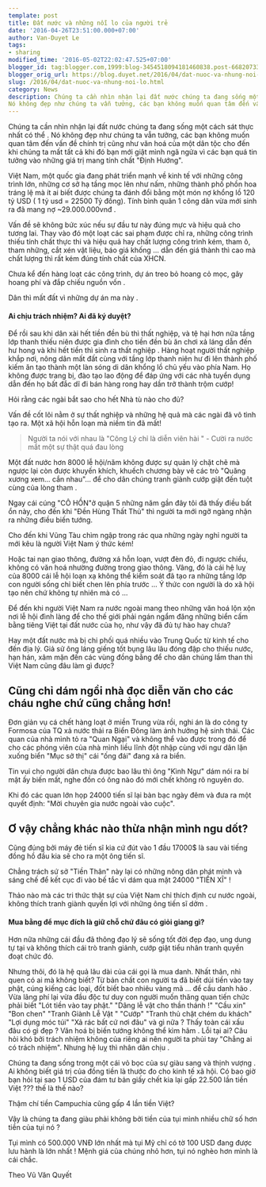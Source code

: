 ```yaml
---
template: post
title: Đất nước và những nỗi lo của người trẻ
date: '2016-04-26T23:51:00.000+07:00'
author: Van-Duyet Le
tags:
- sharing
modified_time: '2016-05-02T22:02:47.525+07:00'
blogger_id: tag:blogger.com,1999:blog-3454518094181460838.post-6682073367308975643
blogger_orig_url: https://blog.duyet.net/2016/04/dat-nuoc-va-nhung-noi-lo.html
slug: /2016/04/dat-nuoc-va-nhung-noi-lo.html
category: News
description: Chúng ta cần nhìn nhận lại đất nước chúng ta đang sống một cách sát thực nhất có thể .
Nó không đẹp như chúng ta vẫn tưởng, các bạn không muốn quan tâm đến vấn đề chính trị cũng như văn hoá của một dân tộc cho đến khi chúng ta mất tất cả khi đó bạn mới giật mình ngã ngửa vì các bạn quá tin tưởng vào những giá trị mang tính chất "Định Hướng".
---
```


Chúng ta cần nhìn nhận lại đất nước chúng ta đang sống một cách sát thực nhất có thể .
Nó không đẹp như chúng ta vẫn tưởng, các bạn không muốn quan tâm đến vấn đề chính trị cũng như văn hoá của một dân tộc cho đến khi chúng ta mất tất cả khi đó bạn mới giật mình ngã ngửa vì các bạn quá tin tưởng vào những giá trị mang tính chất "Định Hướng".

Việt Nam, một quốc gia đang phát triển mạnh về kinh tế với những công trình lớn, những cơ sở hạ tầng mọc lên như nấm, những thành phố phồn hoa tráng lệ mà ít ai biết được chúng ta đánh đổi bằng một món nợ khổng lồ 120 tỷ USD ( 1 tỷ usd = 22500 Tỷ đồng).
Tính bình quân 1 công dân vừa mới sinh ra đã mang nợ ~29.000.000vnđ .

Vấn đề sẽ không bức xúc nếu sự đầu tư này đúng mực và hiệu quả cho tương lai. Thay vào đó một loạt các sai phạm được chỉ ra, những công trình thiếu tính chất thực thi và hiệu quả hay chất lượng công trình kém, tham ô, tham những, cắt xén vật liệu, báo giá khống ... dẫn đến giá thành thì cao mà chất lượng thì rất kém đúng tính chất của XHCN.

Chưa kể đến hàng loạt các công trình, dự án treo bỏ hoang cỏ mọc, gây hoang phí và đắp chiếu nguồn vốn .

Dân thì mất đất vì những dự án ma này .

#### Ai chịu trách nhiệm? Ai đã ký duyệt? ####
Để rồi sau khi dân xài hết tiền đền bù thì thất nghiệp, và tệ hại hơn nữa tầng lớp thanh thiếu niên được gia đình cho tiền đền bù ăn chơi xả láng dẫn đến hư hong và khi hết tiền thì sinh ra thất nghiệp .
Hàng hoạt người thất nghiệp khắp nơi, nông dân mất đất cùng với tầng lớp thanh niên hư đi lên thành phố kiếm ăn tạo thành một làn sóng di dân khổng lồ chủ yếu vào phía Nam.
Họ không được trang bị, đào tạo lao động để đáp ứng với các nhà tuyển dụng dẫn đến họ bất đắc dĩ đi bán hàng rong hay dần trở thành trộm cướp!

Hỏi rằng các ngài bắt sao cho hết Nhà tù nào cho đủ?

Vấn đề cốt lõi nằm ở sự thất nghiệp và những hệ quả mà các ngài đã vô tình tạo ra.
Một xã hội hỗn loạn mà niềm tin đã mất!

> Người ta nói với nhau là "Công Lý chỉ là diễn viên hài " - Cười ra nước mắt một sự thật quá đau lòng 

Một đất nước hơn 8000 lễ hội/năm không được sự quản lý chặt chẽ mà ngược lại còn được khuyến khích, khuếch chương bày vẽ các trò "Quăng xương xem... cắn nhau"... để cho dân chúng tranh giành cướp giật đến tuột cùng của lòng tham .

Ngay cái cúng "CÔ HỒN"ở quận 5 những năm gần đây tôi đã thấy điều bất ổn này, cho đến khi "Đền Hùng Thất Thủ" thì người ta mới ngỡ ngàng nhận ra những điều biến tướng.

Cho đến khi Vũng Tàu chìm ngập trong rác qua những ngày nghỉ người ta mới kêu là người Việt Nam ý thức kém!

Hoặc tai nạn giao thông, đường xá hỗn loạn, vượt đèn đỏ, đi ngược chiều, không có văn hoá nhường đường trong giao thông. Vâng, đó là cái hệ luỵ của 8000 cái lễ hội loạn xạ không thể kiểm soát đã tạo ra những tầng lớp con người sống chỉ biết chen lên phía trước ...
Ý thức con người là do xã hội tạo nên chứ không tự nhiên mà có ...

Để đến khi người Việt Nam ra nước ngoài mang theo những văn hoá lộn xộn nơi lễ hội đình làng để cho thế giới phải ngán ngẩm đăng những biển cấm bằng tiêng Việt tại đất nước của họ, như vậy đã đủ tự hào hay chưa?

Hay một đất nước mà bị chi phối quá nhiều vào Trung Quốc từ kinh tế cho đến địa lý. Giả sử ông láng giếng tốt bụng lâu lâu đóng đập cho thiếu nước, hạn hán, xâm mặn đến các vùng đồng bằng để cho dân chúng lầm than thì Việt Nam cũng đâu làm gì được?

## Cũng chỉ dám ngồi nhà đọc diễn văn cho các cháu nghe chứ cũng chẳng hơn! ##
Đơn giản vụ cá chết hàng loạt ở miền Trung vừa rồi, nghi án là do công ty Formosa của TQ xả nước thải ra Biển Đông làm ảnh hưởng hệ sinh thái. Các quan của nhà mình tỏ ra "Quan Ngại" và không thể vào được trong đó để cho các phóng viên của nhà mình liều lĩnh đột nhập cùng với ngư dân lặn xuống biển "Mục sở thị" cái "ống đái" đang xả ra biển.

Tin vui cho người dân chưa được bao lâu thì ông "Kình Ngư" dám nói ra bí mật ấy biến mất, nghe đồn có ông nào đó mới chết không rõ nguyên do.

Khi đó các quan lớn họp 24000 tiến sĩ lại bàn bạc ngày đêm và đưa ra một quyết định: "Mời chuyên gia nước ngoài vào cuộc".

## Ơ vậy chẳng khác nào thừa nhận mình ngu dốt? ##
Cũng đúng bởi máy đẻ tiến sĩ kia cứ đút vào 1 đầu 17000$ là sau vài tiếng đồng hồ đầu kia sẽ cho ra một ông tiến sĩ.

Chẳng trách sứ sở "Tiền Thân" này lại có những nông dân phát minh và sáng chế để kết cục đi vào bế tắc vì dám qua mặt 24000 "TIẾN XĨ" !

Thảo nào mà các tri thức thật sự của Việt Nam chỉ thích định cư nước ngoài, không thích tranh giành quyền lợi với những ông tiến sĩ dởm .

#### Mua bằng để mục đích là giữ chỗ chứ đâu có giỏi giang gì? ####
Hơn nữa những cái đầu đã thông đạo lý sẽ sống tốt đời đẹp đạo, ung dung tự tại và không thích cái trò tranh giảnh, cướp giật tiểu nhân tranh quyền đoạt chức đó.

Nhưng thôi, đó là hệ quả lâu dài của cái gọi là mua danh. Nhất thân, nhì quen có ai mà không biết?
Từ bản chất con người ta đã biết dúi tiền vào tay phật, cúng kiếng các loại, đốt biết bao nhiêu vàng mã ... để cầu danh hão .
Vừa lãng phí lại vừa đầu độc tư duy con người muốn thăng quan tiến chức phải biết
"Lót tiền vào tay phật."
"Dâng lễ vật cho thần thánh !"
"Cầu xin"
"Bon chen"
"Tranh Giành Lễ Vật "
"Cướp"
"Tranh thủ chặt chém du khách"
"Lợi dụng móc túi"
"Xả rác bất cứ nơi đâu"
và gì nữa ? Thấy toàn cái xấu đâu có gì đẹp ?
Văn hoá bị biến tướng không thể kìm hãm .
Lỗi tại ai? Câu hỏi khó bởi trách nhiệm không của riêng ai nên người ta phủi tay "Chẳng ai có trách nhiệm". Nhưng hệ luỵ thì nhân dân chịu .

Chúng ta đang sống trong một cái vỏ bọc của sự giàu sang và thịnh vượng .
Ai không biết giá trị của đồng tiền là thước đo cho kinh tế xã hội. Có bao giờ bạn hỏi tại sao 1 USD của đám tư bản giấy chết kia lại gấp 22.500 lần tiền Việt ??? thế là thế nào?

Thậm chí tiền Campuchia cũng gấp 4 lần tiền Việt?

Vậy là chúng ta đang giàu phải không bởi tiền của tụi mình nhiều chữ số hơn tiền của tụi nó ?

Tụi mình có 500.000 VNĐ lớn nhất mà tụi Mỹ chỉ có tờ 100 USD đang được lưu hành là lớn nhất ! Mệnh giá của chúng nhỏ hơn, tụi nó nghèo hơn mình là cái chắc.

Theo Vũ Văn Quyết
